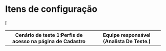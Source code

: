 # Itens de configuração

<table>
<tr><th>Cenário de teste 1:Perfis de acesso na página de Cadastro</th><th>Equipe responsável (Analista De Teste.)</th></tr>[
</table>
